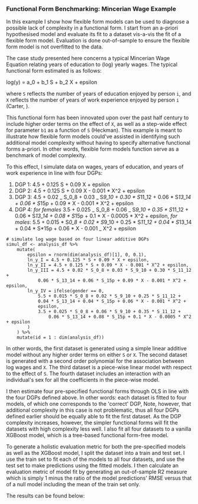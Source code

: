 ### Functional Form Benchmarking: Mincerian Wage Example

In this example I show how flexible form models can be used to diagnose a possible lack of complexity in a functional form. I start from an a-priori hypothesised model and evaluate its fit to a dataset vis-a-vis the fit of a flexible form model. Evaluation is done out-of-sample to ensure the flexible form model is not overfitted to the data.

The case study presented here concerns a typical Mincerian Wage Equation relating years of education to (log) yearly wages. The typical functional form estimated is as follows:

log(y) = a_0 + b_1 S + b_2 X + epsilon

where `S` reflects the number of years of education enjoyed by person `i`, and `X` reflects the number of years of work experience enjoyed by person `i` (Carter, ).

This functional form has been innovated upon over the past half century to include higher order terms on the effect of `X`, as well as a step-wide effect for parameter `b1` as a function of `S` (Heckman). This example is meant to illustrate how flexible form models could've assisted in identifying such additional model complexity without having to specify alternative functional forms a-priori. In other words, flexible form models function serve as a benchmark of model complexity.

To this effect, I simulate data on wages, years of education, and years of work experience in line with four DGPs:

1. DGP 1: 4.5 + 0.125 S + 0.09 X + epsilon
2. DGP 2: 4.5 + 0.125 S + 0.09 X - 0.001 \* X^2 + epsilon
3. DGP 3: 4.5 + 0.02 _ S_0_8 + 0.03 _ S*9_10 + 0.30 * S*11_12 + 0.06 * S*13_14 + 0.06 * S*15p + 0.09 * X - 0.001 \* X^2 + epsilon
4. DGP 4: _for females_ 3.5 + 0.025 _ S_0_8 + 0.06 _ S*9_10 + 0.35 * S*11_12 + 0.06 * S*13_14 + 0.08 * S*15p + 0.1 * X - 0.0005 * X^2 + epsilon, *for males*: 5.5 + 0.015 * S*0_8 + 0.02 * S*9_10 + 0.25 * S*11_12 + 0.04 * S*13_14 + 0.04 * S*15p + 0.06 * X - 0.001 \_ X^2 + epsilon

```
# simulate log wage based on four linear additive DGPs
simul_df <- analysis_df %>%
    mutate(
        epsilon = rnorm(dim(analysis_df)[1], 0, 0.1),
        ln_y_I = 4.5 + 0.125 * S + 0.09 * X + epsilon,
        ln_y_II = 4.5 + 0.125 * S + 0.09 * X - 0.001 * X^2 + epsilon,
        ln_y_III = 4.5 + 0.02 * S_0_8 + 0.03 * S_9_10 + 0.30 * S_11_12 +
            0.06 * S_13_14 + 0.06 * S_15p + 0.09 * X - 0.001 * X^2 + epsilon,
        ln_y_IV = ifelse(gender == 0,
            5.5 + 0.015 * S_0_8 + 0.02 * S_9_10 + 0.25 * S_11_12 +
            0.04 * S_13_14 + 0.04 * S_15p + 0.06 * X - 0.001 * X^2 +
            epsilon,
            3.5 + 0.025 * S_0_8 + 0.06 * S_9_10 + 0.35 * S_11_12 +
                0.06 * S_13_14 + 0.08 * S_15p + 0.1 * X - 0.0005 * X^2 + epsilon
        )
    ) %>%
    mutate(id = 1 : dim(analysis_df))
```

In other words, the first dataset is generated using a simple linear additive model without any higher order terms on either `S` or `X`. The second dataset is generated with a second order polynomial for the association between log wages and `X`. The third dataset is a piece-wise linear model with respect to the effect of `S`. The fourth dataset includes an interaction with an individual's sex for all the coefficients in the piece-wise model.

I then estimate four pre-specified functional forms through OLS in line with the four DGPs defined above. In other words: each dataset is fitted to four models, of which one corresponds to the 'correct' DGP, Note, however, that additional complexity in this case is not problematic, thus all four DGPs defined earlier should be equally able to fit the first dataset. As the DGP complexity increases, however, the simpler functional forms will fit the datasets with high complexity less well. I also fit all four datasets to a vanilla XGBoost model, which is a tree-based functional form-free model.

To generate a holistic evaluation metric for both the pre-specified models as well as the XGBoost model, I split the dataset into a train and test set. I use the train set to fit each of the models to all four datasets, and use the test set to make predictions using the fitted models. I then calculate an evaluation metric of model fit by generating an out-of-sample R2 measure which is simply 1 minus the ratio of the model predictions' RMSE versus that of a null model including the mean of the train set only.

The results can be found below:
